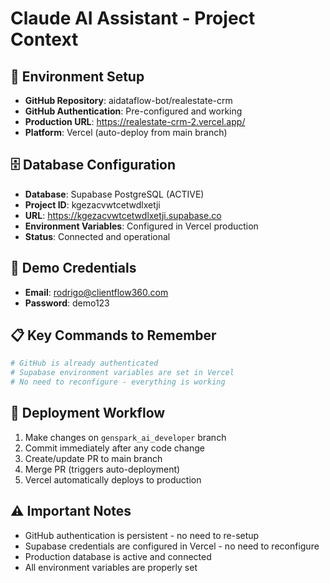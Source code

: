 # Claude AI Assistant - Project Context

## 🔧 **Environment Setup**
- **GitHub Repository**: aidataflow-bot/realestate-crm
- **GitHub Authentication**: Pre-configured and working
- **Production URL**: https://realestate-crm-2.vercel.app/
- **Platform**: Vercel (auto-deploy from main branch)

## 🗄️ **Database Configuration**
- **Database**: Supabase PostgreSQL (ACTIVE)
- **Project ID**: kgezacvwtcetwdlxetji
- **URL**: https://kgezacvwtcetwdlxetji.supabase.co
- **Environment Variables**: Configured in Vercel production
- **Status**: Connected and operational

## 🎯 **Demo Credentials**
- **Email**: rodrigo@clientflow360.com
- **Password**: demo123

## 📋 **Key Commands to Remember**
```bash
# GitHub is already authenticated
# Supabase environment variables are set in Vercel
# No need to reconfigure - everything is working
```

## 🚀 **Deployment Workflow**
1. Make changes on `genspark_ai_developer` branch
2. Commit immediately after any code change
3. Create/update PR to main branch
4. Merge PR (triggers auto-deployment)
5. Vercel automatically deploys to production

## ⚠️ **Important Notes**
- GitHub authentication is persistent - no need to re-setup
- Supabase credentials are configured in Vercel - no need to reconfigure
- Production database is active and connected
- All environment variables are properly set